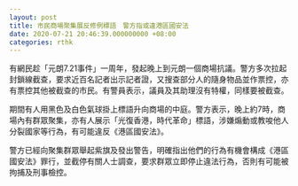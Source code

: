 ```yaml
---
layout: post
title: 市民商場聚集展反修例標語　警方指或違港區國安法
date: 2020-07-21 20:46:39.000000000 +08:00
categories: rthk
---
```


有網民趁「元朗7.21事件」一周年，發起晚上到元朗一個商場抗議。警方多次拉起封鎖線截查，要求近百名記者出示記者證，又搜查部分人的隨身物品並作票控，亦有票控其他被截查的市民。有警員表示，議員及其助理沒有特權，同樣要被截查。

期間有人用黑色及白色氣球掛上標語升向商場的中庭。警方表示，晚上約7時，商場內有群眾聚集，亦有人展示「光復香港，時代革命」標語，涉嫌煽動或教唆他人分裂國家等行為，有可能違反《港區國安法》。

警方已經向聚集群眾舉起紫旗及發出警告，明確指出他們的行為有機會構成《港區國安法》罪行，並截停有關人士調查，要求群眾立即停止違法行為，否則有可能被拘捕及刑事檢控。
